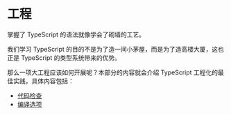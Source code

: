 # 工程

掌握了 TypeScript 的语法就像学会了砌墙的工艺。

我们学习 TypeScript 的目的不是为了造一间小茅屋，而是为了造高楼大厦，这也正是 TypeScript 的类型系统带来的优势。

那么一项大工程应该如何开展呢？本部分的内容就会介绍 TypeScript 工程化的最佳实践，具体内容包括：

- [代码检查](lint.md)
- [编译选项](compiler-options.md)
